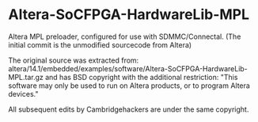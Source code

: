 # Altera-SoCFPGA-HardwareLib-MPL
Altera MPL preloader, configured for use with SDMMC/Connectal.
(The initial commit is the unmodified sourcecode from Altera)

The original source was extracted from:
    altera/14.1/embedded/examples/software/Altera-SoCFPGA-HardwareLib-MPL.tar.gz
and has BSD copyright with the additional restriction:
    "This software may only be used to run on Altera products, or to program Altera devices."

All subsequent edits by Cambridgehackers are under the same copyright.
